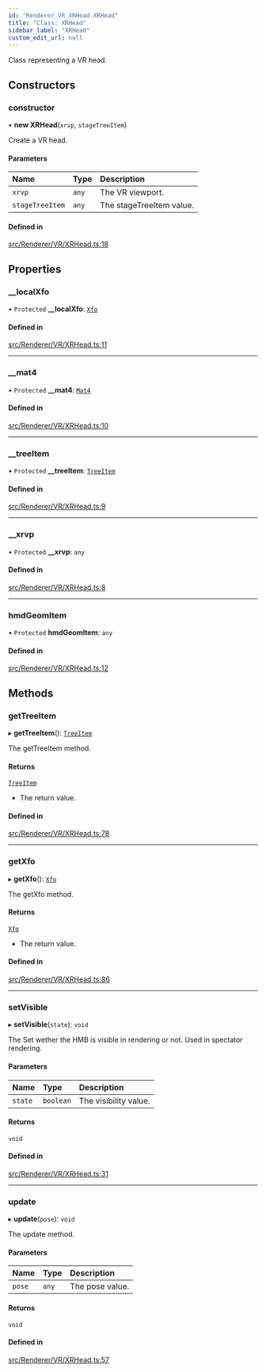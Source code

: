 ```yaml
---
id: "Renderer_VR_XRHead.XRHead"
title: "Class: XRHead"
sidebar_label: "XRHead"
custom_edit_url: null
---
```




Class representing a VR head.

## Constructors

### constructor

• **new XRHead**(`xrvp`, `stageTreeItem`)

Create a VR head.

#### Parameters

| Name | Type | Description |
| :------ | :------ | :------ |
| `xrvp` | `any` | The VR viewport. |
| `stageTreeItem` | `any` | The stageTreeItem value. |

#### Defined in

[src/Renderer/VR/XRHead.ts:18](https://github.com/ZeaInc/zea-engine/blob/0a2901eeb/src/Renderer/VR/XRHead.ts#L18)

## Properties

### \_\_localXfo

• `Protected` **\_\_localXfo**: [`Xfo`](../../Math/Math_Xfo.Xfo)

#### Defined in

[src/Renderer/VR/XRHead.ts:11](https://github.com/ZeaInc/zea-engine/blob/0a2901eeb/src/Renderer/VR/XRHead.ts#L11)

___

### \_\_mat4

• `Protected` **\_\_mat4**: [`Mat4`](../../Math/Math_Mat4.Mat4)

#### Defined in

[src/Renderer/VR/XRHead.ts:10](https://github.com/ZeaInc/zea-engine/blob/0a2901eeb/src/Renderer/VR/XRHead.ts#L10)

___

### \_\_treeItem

• `Protected` **\_\_treeItem**: [`TreeItem`](../../SceneTree/SceneTree_TreeItem.TreeItem)

#### Defined in

[src/Renderer/VR/XRHead.ts:9](https://github.com/ZeaInc/zea-engine/blob/0a2901eeb/src/Renderer/VR/XRHead.ts#L9)

___

### \_\_xrvp

• `Protected` **\_\_xrvp**: `any`

#### Defined in

[src/Renderer/VR/XRHead.ts:8](https://github.com/ZeaInc/zea-engine/blob/0a2901eeb/src/Renderer/VR/XRHead.ts#L8)

___

### hmdGeomItem

• `Protected` **hmdGeomItem**: `any`

#### Defined in

[src/Renderer/VR/XRHead.ts:12](https://github.com/ZeaInc/zea-engine/blob/0a2901eeb/src/Renderer/VR/XRHead.ts#L12)

## Methods

### getTreeItem

▸ **getTreeItem**(): [`TreeItem`](../../SceneTree/SceneTree_TreeItem.TreeItem)

The getTreeItem method.

#### Returns

[`TreeItem`](../../SceneTree/SceneTree_TreeItem.TreeItem)

- The return value.

#### Defined in

[src/Renderer/VR/XRHead.ts:78](https://github.com/ZeaInc/zea-engine/blob/0a2901eeb/src/Renderer/VR/XRHead.ts#L78)

___

### getXfo

▸ **getXfo**(): [`Xfo`](../../Math/Math_Xfo.Xfo)

The getXfo method.

#### Returns

[`Xfo`](../../Math/Math_Xfo.Xfo)

- The return value.

#### Defined in

[src/Renderer/VR/XRHead.ts:86](https://github.com/ZeaInc/zea-engine/blob/0a2901eeb/src/Renderer/VR/XRHead.ts#L86)

___

### setVisible

▸ **setVisible**(`state`): `void`

The Set wether the HMB is visible in rendering or not. Used in spectator rendering.

#### Parameters

| Name | Type | Description |
| :------ | :------ | :------ |
| `state` | `boolean` | The visibility value. |

#### Returns

`void`

#### Defined in

[src/Renderer/VR/XRHead.ts:31](https://github.com/ZeaInc/zea-engine/blob/0a2901eeb/src/Renderer/VR/XRHead.ts#L31)

___

### update

▸ **update**(`pose`): `void`

The update method.

#### Parameters

| Name | Type | Description |
| :------ | :------ | :------ |
| `pose` | `any` | The pose value. |

#### Returns

`void`

#### Defined in

[src/Renderer/VR/XRHead.ts:57](https://github.com/ZeaInc/zea-engine/blob/0a2901eeb/src/Renderer/VR/XRHead.ts#L57)

